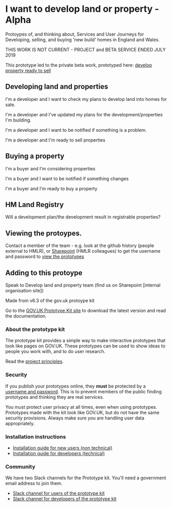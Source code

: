 # I want to develop land or property - Alpha

Protoypes of, and thinking about, Services and User Journeys for Developing, selling, and buying 'new build' homes in England and Wales.

THIS WORK IS NOT CURRENT - PROJECT and BETA SERVICE ENDED JULY 2019

This prototype led to the private beta work, prototyped here: [develop property ready to sell](https://github.com/LandRegistry/develop-property-ready-to-sell)


## Developing land and properties

I'm a developer and I want to check my plans to develop land into homes for sale.

I'm a developer and I've updated my plans for the development/properties I'm building.

I'm a developer and I want to be notified if something is a problem.

I'm a developer and I'm ready to sell properties


## Buying a property

I'm a buyer and I'm considering properties

I'm a buyer and I want to be notified if something changes

I'm a buyer and I'm ready to buy a property

## HM Land Registry

Will a development plan/the development result in registrable properties?



## Viewing the protoypes.

Contact a member of the team - e.g. look at the github history (people external to HMLR), or [Sharepoint](https://landregistryuk.sharepoint.com/sites/NewBuildsDiscovery) (HMLR colleagues) to get the username and password to [view the prototypes](https://develop-property-alpha.herokuapp.com)



## Adding to this protoype

Speak to Develop land and property team (find us on Sharepoint [internal organisation site])

Made from v6.3 of the gov.uk protoype kit

Go to the [GOV.UK Prototype Kit site](https://govuk-prototype-kit.herokuapp.com/docs) to download the latest version and read the documentation.

### About the prototype kit

The prototype kit provides a simple way to make interactive prototypes that look like pages on GOV.UK. These prototypes can be used to show ideas to people you work with, and to do user research.

Read the [project principles](https://govuk-prototype-kit.herokuapp.com/docs/principles).

### Security

If you publish your prototypes online, they **must** be protected by a [username and password](https://govuk-prototype-kit.herokuapp.com/docs/publishing-on-heroku). This is to prevent members of the public finding prototypes and thinking they are real services.

You must protect user privacy at all times, even when using prototypes. Prototypes made with the kit look like GOV.UK, but do not have the same security provisions. Always make sure you are handling user data appropriately.

### Installation instructions

- [Installation guide for new users (non technical)](https://govuk-prototype-kit.herokuapp.com/docs/install/introduction)
- [Installation guide for developers (technical)](https://govuk-prototype-kit.herokuapp.com/docs/install/developer-install-instructions)

### Community

We have two Slack channels for the Prototype kit. You'll need a government email address to join them.

* [Slack channel for users of the prototype kit](https://ukgovernmentdigital.slack.com/messages/prototype-kit/)
* [Slack channel for developers of the prototype kit](https://ukgovernmentdigital.slack.com/messages/prototype-kit-dev/)
